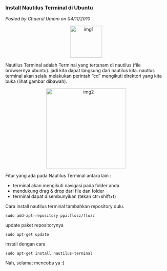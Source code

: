 ### **Install Nautilus Terminal di Ubuntu**
_Posted by Chaerul Umam on 04/11/2010_

<p align="center">
	<img src="./posts/2010-11-04-install-nautilus-terminal-di-ubuntu/banner.png" height="100px" alt="img1">
</p> 
Nautilus Terminal adalah Terminal yang tertanam di nautilus (file browsernya ubuntu). jadi kita dapat langsung dari nautilus kita. nautlus terminal akan selalu melakukan perintah “cd” mengikuti direktori yang kita buka (lihat gambar dibawah).
<p align="center">
	<img src="./posts/2010-11-04-install-nautilus-terminal-di-ubuntu/Screenshot-1.png" height="250px" alt="img2">
</p> 

Fitur yang ada pada Nautilus Terminal antara lain :

* terminal akan mengikuti navigasi pada folder anda
* mendukung drag & drop dari file dan folder
* terminal dapat disembunyikan (tekan ctr+shift+t)

Cara install nautilus terminal
tambahkan repository dulu.
```
sudo add-apt-repository ppa:flozz/flozz
```
update paket repositorynya
```
sudo apt-get update
```
install dengan cara
```
sudo apt-get install nautilus-terminal
```
Nah, selamat mencoba ya :)
